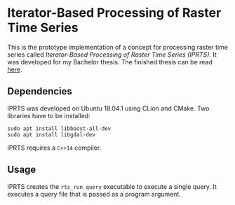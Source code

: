 # Iterator-Based Processing of Raster Time Series

This is the prototype implementation of a concept for processing raster time series called *Iterator-Based Processing of Raster Time Series (IPRTS)*. It was developed for my Bachelor thesis. The finished thesis can be read [here](https://github.com/SoerenHoffstedt/raster-time-series/blob/dc3b0d6dde009d0fa9985a539ab29a4972a50471/Bacheloarbeit_S%C3%B6renHoffstedt_Iterator-Basd-Processing-of-Raster-Time-Series.pdf).

## Dependencies

IPRTS was developed on Ubuntu 18.04.1 using CLion and CMake.
Two libraries have to be installed:

```
sudo apt install libboost-all-dev
sudo apt install libgdal-dev
```

IPRTS requires a `C++14` compiler.

## Usage

IPRTS creates the `rts_run_query` executable to execute a single query. It executes a query file that is passed as a program argument.
